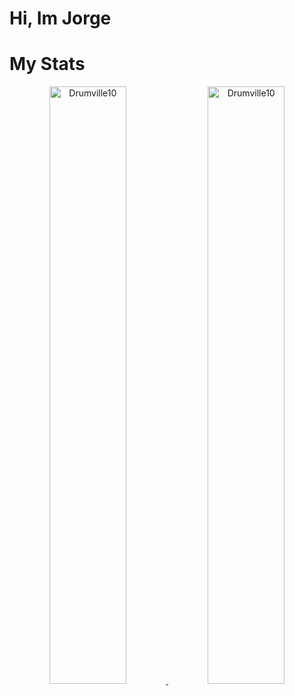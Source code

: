 # Hi, Im Jorge


# My Stats

<p align="center">
	<a href="[https://github.com/Bouaskaoun](https://github.com/Drumville10)">
	<img width="49.5%" src="https://github-readme-stats.vercel.app/api?username=Drumville10&show_icons=true" alt="Drumville10">
	<img width="49.5%" src="https://github-readme-streak-stats.herokuapp.com/?user=Drumville10" alt="Drumville10">
	</a>
	<br/>
